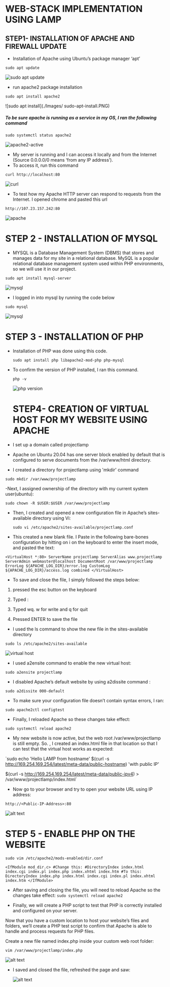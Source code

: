 # WEB-STACK IMPLEMENTATION USING LAMP

## STEP1- INSTALLATION OF APACHE AND FIREWALL UPDATE

- Installation of Apache using Ubuntu’s package manager ‘apt’

`sudo apt update`


![sudo apt update](./Images/sudo_apt.PNG)

- run apache2 package installation

`sudo apt install apache2`


![sudo apt install](./Images/
sudo-apt-install.PNG)

##### To be sure apache is running as a service in my OS, I ran the following command

`sudo systemctl status apache2`

![apache2-active](./Images/apache2-active.PNG)

- My server is running and I can access it locally and from the Internet (Source 0.0.0.0/0 means ‘from any IP address’).
- To access it, run this command

`curl http://localhost:80`


![curl](./Images/curl.PNG)

- To test how my Apache HTTP server can respond to requests from the Internet. I opened chrome and pasted this url

`http://107.23.157.242:80`


![apache](./Images/apache-website.PNG)


# STEP 2 - INSTALLATION OF MYSQL

- MYSQL is a Database Management System (DBMS) that stores and manages data for my site in a relational database. MySQL is a popular relational database management system used within PHP environments, so we will use it in our project.

`sudo apt install mysql-server`


![mysql](./Images/mysql-1.PNG)


- I logged in into mysql by running the code below


`sudo mysql`


![mysql](./Images/mysql.PNG)

# STEP 3 - INSTALLATION OF PHP

- Installation of PHP was done using this code.


  `sudo apt install php libapache2-mod-php php-mysql`


- To confirm the version of PHP installed, I ran this command.

  `php -v`


  ![php version](./Images/php-version.PNG)


  # STEP4- CREATION OF VIRTUAL HOST FOR MY WEBSITE USING APACHE

- I set up a domain called projectlamp

- Apache on Ubuntu 20.04 has one server block enabled by default that is configured to serve documents from the /var/www/html directory.
- I created a directory for projectlamp using 'mkdir' command

`sudo mkdir /var/www/projectlamp`

-Next, I assigned ownership of the directory with my current system user(ubuntu):


`sudo chown -R $USER:$USER /var/www/projectlamp`


- Then, I created and opened a new configuration file in Apache’s sites-available directory using Vi:


  `sudo vi /etc/apache2/sites-available/projectlamp.conf`
  

- This created a new blank file. I Paste in the following bare-bones configuration by hitting on i on the keyboard to enter the insert mode, and pasted the text:

`<VirtualHost *:80>
    ServerName projectlamp
    ServerAlias www.projectlamp 
    ServerAdmin webmaster@localhost
    DocumentRoot /var/www/projectlamp
    ErrorLog ${APACHE_LOG_DIR}/error.log
    CustomLog ${APACHE_LOG_DIR}/access.log combined
</VirtualHost>`

- To save and close the file, I simply followed the steps below:

1. pressed the esc button on the keyboard

2. Typed :

3. Typed wq. w for write and q for quit

4. Pressed ENTER to save the file

- I used the ls command to show the new file in the sites-available directory

`sudo ls /etc/apache2/sites-available`

![virtual host](./Images/virtualHost.PNG)

- I used a2ensite command to enable the new virtual host:

`sudo a2ensite projectlamp`

- I disabled Apache’s default website by using a2dissite command :

`sudo a2dissite 000-default`

- To make sure your configuration file doesn’t contain syntax errors, I ran:

`sudo apache2ctl configtest`

- Finally, I reloaded Apache so these changes take effect:

`sudo systemctl reload apache2`

- My new website is now active, but the web root /var/www/projectlamp is still empty. So.
  , I created an index.html file in that location so that I can test that the virtual host works as expected:

`sudo echo 'Hello LAMP from hostname' $(curl -s http://169.254.169.254/latest/meta-data/public-hostname) 'with public IP' 

$(curl -s http://169.254.169.254/latest/meta-data/public-ipv4) > /var/www/projectlamp/index.html`

- Now go to your browser and try to open your website URL using IP address:

`http://<Public-IP-Address>:80`

![alt text](./Images/display.PNG)


# STEP 5 - ENABLE PHP ON THE WEBSITE

`sudo vim /etc/apache2/mods-enabled/dir.conf`

`<IfModule mod_dir.c>
        #Change this:
        #DirectoryIndex index.html index.cgi index.pl index.php index.xhtml index.htm
        #To this:
        DirectoryIndex index.php index.html index.cgi index.pl index.xhtml index.htm
</IfModule>`


- After saving and closing the file, you will need to reload Apache so the changes take effect:
  `sudo systemctl reload apache2`

- Finally, we will create a PHP script to test that PHP is correctly installed and configured on your server.

Now that you have a custom location to host your website’s files and folders, we’ll create a PHP test script to confirm that Apache is able to handle and process requests for PHP files.

Create a new file named index.php inside your custom web root folder:


`vim /var/www/projectlamp/index.php`

![alt text](./Images/php-config.PNG)


- I saved and closed the file, refreshed the page and saw:

  ![alt text](./Images/php-live.PNG)
